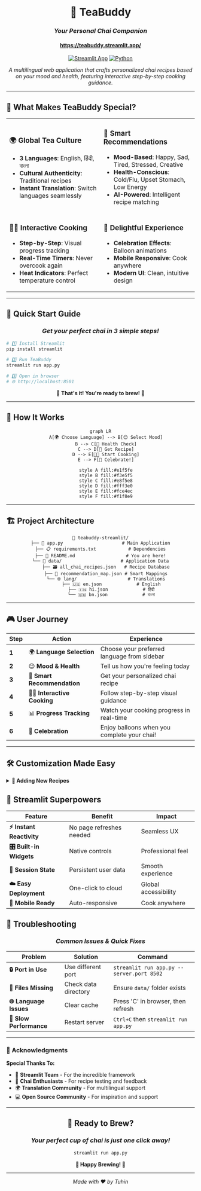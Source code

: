 <div align="center">

# 🍵 TeaBuddy
### *Your Personal Chai Companion*
#### https://teabuddy.streamlit.app/ 

[![Streamlit App](https://static.streamlit.io/badges/streamlit_badge_black_white.svg)](https://teabuddy.streamlit.app/ )
[![Python](https://img.shields.io/badge/Python-3.7+-blue.svg)](https://www.python.org/downloads/)

*A multilingual web application that crafts personalized chai recipes based on your mood and health, featuring interactive step-by-step cooking guidance.*

---

</div>

## 🌟 **What Makes TeaBuddy Special?**

<table>
<tr>
<td width="50%">

### 🌍 **Global Tea Culture**
- **3 Languages**: English, हिंदी, বাংলা
- **Cultural Authenticity**: Traditional recipes
- **Instant Translation**: Switch languages seamlessly

</td>
<td width="50%">

### 🧠 **Smart Recommendations**
- **Mood-Based**: Happy, Sad, Tired, Stressed, Creative
- **Health-Conscious**: Cold/Flu, Upset Stomach, Low Energy
- **AI-Powered**: Intelligent recipe matching

</td>
</tr>
<tr>
<td width="50%">

### 👨‍🍳 **Interactive Cooking**
- **Step-by-Step**: Visual progress tracking
- **Real-Time Timers**: Never overcook again
- **Heat Indicators**: Perfect temperature control

</td>
<td width="50%">

### 🎉 **Delightful Experience**
- **Celebration Effects**: Balloon animations
- **Mobile Responsive**: Cook anywhere
- **Modern UI**: Clean, intuitive design

</td>
</tr>
</table>

---

## 🚀 **Quick Start Guide**

<div align="center">

### *Get your perfect chai in 3 simple steps!*

</div>

```bash
# 1️⃣ Install Streamlit
pip install streamlit

# 2️⃣ Run TeaBuddy
streamlit run app.py

# 3️⃣ Open in browser
# 🌐 http://localhost:8501
```

<div align="center">

**🎯 That's it! You're ready to brew! 🎯**

</div>

---

## 📱 **How It Works**

<div align="center">

```mermaid
graph LR
    A[🌍 Choose Language] --> B[😊 Select Mood]
    B --> C[🏥 Health Check]
    C --> D[🍵 Get Recipe]
    D --> E[👨‍🍳 Start Cooking]
    E --> F[🎉 Celebrate!]
    
    style A fill:#e1f5fe
    style B fill:#f3e5f5
    style C fill:#e8f5e8
    style D fill:#fff3e0
    style E fill:#fce4ec
    style F fill:#f1f8e9
```

</div>

---

## 🏗️ **Project Architecture**

<div align="center">

```
🍵 teabuddy-streamlit/
├── 🚀 app.py                      # Main Application
├── 📋 requirements.txt            # Dependencies
├── 📖 README.md                   # You are here!
└── 📁 data/                      # Application Data
    ├── 🗃️ all_chai_recipes.json   # Recipe Database
    ├── 🎯 recommendation_map.json # Smart Mappings
    └── 🌐 lang/                   # Translations
        ├── 🇺🇸 en.json             # English
        ├── 🇮🇳 hi.json             # हिंदी
        └── 🇧🇩 bn.json             # বাংলা
```

</div>

---

## 🎮 **User Journey**

<div align="center">

| Step | Action | Experience |
|------|--------|------------|
| **1** | 🌍 **Language Selection** | Choose your preferred language from sidebar |
| **2** | 😊 **Mood & Health** | Tell us how you're feeling today |
| **3** | 🎯 **Smart Recommendation** | Get your personalized chai recipe |
| **4** | 👨‍🍳 **Interactive Cooking** | Follow step-by-step visual guidance |
| **5** | 📊 **Progress Tracking** | Watch your cooking progress in real-time |
| **6** | 🎉 **Celebration** | Enjoy balloons when you complete your chai! |

</div>

---

## 🛠️ **Customization Made Easy**

<details>
<summary><b>🍵 Adding New Recipes</b></summary>

<br>

Edit `data/all_chai_recipes.json`:

```json
{
  "masala_chai_special": {
    "name": {
      "en": "🌶️ Spicy Masala Chai",
      "hi": "🌶️ तीखी मसाला चाय",
      "bn": "🌶️ ঝাল মসলা চা"
    },
    "description": {
      "en": "A perfect blend of aromatic spices",
      "hi": "सुगंधित मसालों का बेहतरीन मिश्रण",
      "bn": "সুগন্ধি মশলার নিখুঁত মিশ্রণ"
    },
    "ingredients": [
      "💧 Water - 2 cups",
      "🍃 Tea leaves - 2 tsp",
      "🥛 Milk - 1 cup",
      "🫚 Ginger - 1 inch",
      "🧄 Cardamom - 3 pods"
    ],
    "steps": [
      {
        "instruction": {
          "en": "🔥 Boil water with spices",
          "hi": "🔥 मसालों के साथ पानी उबालें",
          "bn": "🔥 মশলা দিয়ে পানি ফোটান"
        },
        "duration": 180,
        "heat": "high"
      }
    ],
    "total_time": 900
  }
}
```

</details>





## 🌟 **Streamlit Superpowers**

<div align="center">

| Feature | Benefit | Impact |
|---------|---------|---------|
| **⚡ Instant Reactivity** | No page refreshes needed | Seamless UX |
| **🎛️ Built-in Widgets** | Native controls | Professional feel |
| **💾 Session State** | Persistent user data | Smooth experience |
| **☁️ Easy Deployment** | One-click to cloud | Global accessibility |
| **📱 Mobile Ready** | Auto-responsive | Cook anywhere |

</div>

## 🐛 **Troubleshooting**

<div align="center">

### *Common Issues & Quick Fixes*

</div>

| Problem | Solution | Command |
|---------|----------|---------|
| **🔒 Port in Use** | Use different port | `streamlit run app.py --server.port 8502` |
| **📁 Files Missing** | Check data directory | Ensure `data/` folder exists |
| **🌐 Language Issues** | Clear cache | Press 'C' in browser, then refresh |
| **🐌 Slow Performance** | Restart server | `Ctrl+C` then `streamlit run app.py` |

---
### 🙏 **Acknowledgments**

**Special Thanks To:**
- 🚀 **Streamlit Team** - For the incredible framework
- 🍵 **Chai Enthusiasts** - For recipe testing and feedback  
- 🌍 **Translation Community** - For multilingual support
- 💻 **Open Source Community** - For inspiration and support

</div>

---

<div align="center">

## 🍵 **Ready to Brew?**

### *Your perfect cup of chai is just one click away!*

```bash
streamlit run app.py
```

**🌟 Happy Brewing! 🌟**

---

*Made with ❤️ by Tuhin*

</div>

